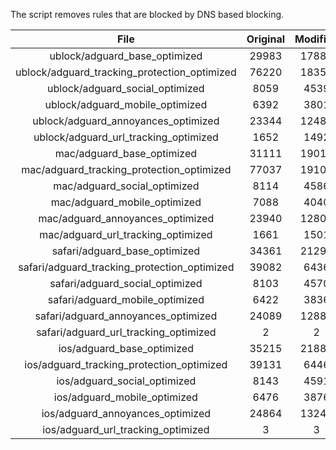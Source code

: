 The script removes rules that are blocked by DNS based blocking.


| File | Original | Modified |
|:----:|:-----:|:-----:|
| ublock/adguard_base_optimized | 29983 | 17886 |
| ublock/adguard_tracking_protection_optimized | 76220 | 18352 |
| ublock/adguard_social_optimized | 8059 | 4539 |
| ublock/adguard_mobile_optimized | 6392 | 3801 |
| ublock/adguard_annoyances_optimized | 23344 | 12489 |
| ublock/adguard_url_tracking_optimized | 1652 | 1492 |
| mac/adguard_base_optimized | 31111 | 19014 |
| mac/adguard_tracking_protection_optimized | 77037 | 19100 |
| mac/adguard_social_optimized | 8114 | 4586 |
| mac/adguard_mobile_optimized | 7088 | 4040 |
| mac/adguard_annoyances_optimized | 23940 | 12804 |
| mac/adguard_url_tracking_optimized | 1661 | 1501 |
| safari/adguard_base_optimized | 34361 | 21298 |
| safari/adguard_tracking_protection_optimized | 39082 | 6436 |
| safari/adguard_social_optimized | 8103 | 4570 |
| safari/adguard_mobile_optimized | 6422 | 3836 |
| safari/adguard_annoyances_optimized | 24089 | 12880 |
| safari/adguard_url_tracking_optimized | 2 | 2 |
| ios/adguard_base_optimized | 35215 | 21889 |
| ios/adguard_tracking_protection_optimized | 39131 | 6446 |
| ios/adguard_social_optimized | 8143 | 4591 |
| ios/adguard_mobile_optimized | 6476 | 3876 |
| ios/adguard_annoyances_optimized | 24864 | 13244 |
| ios/adguard_url_tracking_optimized | 3 | 3 |